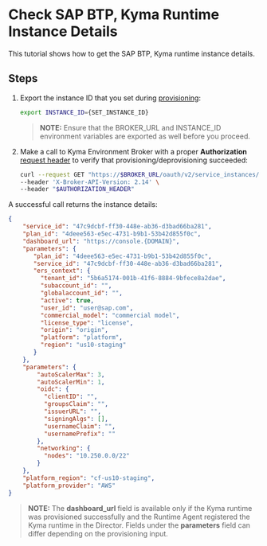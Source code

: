 # Check SAP BTP, Kyma Runtime Instance Details

This tutorial shows how to get the SAP BTP, Kyma runtime instance details.

## Steps

1. Export the instance ID that you set during [provisioning](05-10-provisioning-kyma-environment.md):

   ```bash
   export INSTANCE_ID={SET_INSTANCE_ID}
   ```

   > **NOTE:** Ensure that the BROKER_URL and INSTANCE_ID environment variables are exported as well before you proceed.

2. Make a call to Kyma Environment Broker with a proper **Authorization** [request header](../contributor/01-10-authorization.md) to verify that provisioning/deprovisioning succeeded:

   ```bash
   curl --request GET "https://$BROKER_URL/oauth/v2/service_instances/$INSTANCE_ID" \
   --header 'X-Broker-API-Version: 2.14' \
   --header "$AUTHORIZATION_HEADER"
   ```

A successful call returns the instance details:

   ```json
   {
       "service_id": "47c9dcbf-ff30-448e-ab36-d3bad66ba281",
       "plan_id": "4deee563-e5ec-4731-b9b1-53b42d855f0c",
       "dashboard_url": "https://console.{DOMAIN}",
       "parameters": {
          "plan_id": "4deee563-e5ec-4731-b9b1-53b42d855f0c",
          "service_id": "47c9dcbf-ff30-448e-ab36-d3bad66ba281",
          "ers_context": {
            "tenant_id": "5b6a5174-001b-41f6-8884-9bfece8a2dae",
            "subaccount_id": "",
            "globalaccount_id": "",
            "active": true,
            "user_id": "user@sap.com",
            "commercial_model": "commercial model",
            "license_type": "license",
            "origin": "origin",
            "platform": "platform",
            "region": "us10-staging"
          }
       },
       "parameters": {
           "autoScalerMax": 3,
           "autoScalerMin": 1,
           "oidc": {
             "clientID": "",
             "groupsClaim": "",
             "issuerURL": "",
             "signingAlgs": [],
             "usernameClaim": "",
             "usernamePrefix": ""
           },
           "networking": {
             "nodes": "10.250.0.0/22"
           }
       },
       "platform_region": "cf-us10-staging",
       "platform_provider": "AWS"
   }
   ```

  > **NOTE:** The **dashboard_url** field is available only if the Kyma runtime was provisioned successfully and the Runtime Agent registered the Kyma runtime in the Director. Fields under the **parameters** field can differ depending on the provisioning input.
